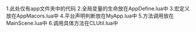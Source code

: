 1.此处仅有app文件夹中的代码
2.全局变量的生命放在AppDefine.lua中
3.宏定义放在AppMacors.lua中
4.平台声明判断放在MyApp.lua中
5.方法调用放在MainScene.lua中
6.调用具体方法在CLUtil.lua中
